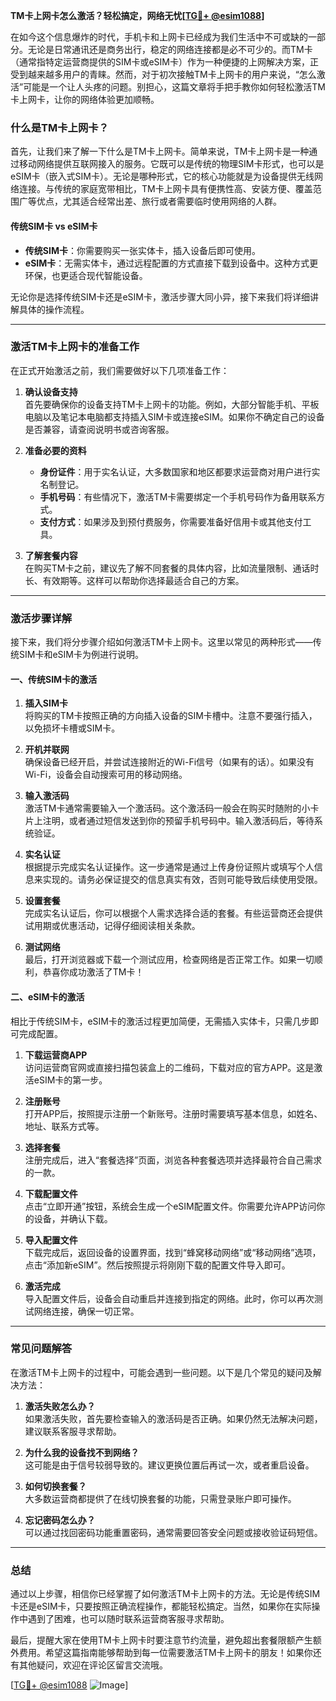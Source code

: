 **TM卡上网卡怎么激活？轻松搞定，网络无忧[[TG💪+ @esim1088](https://t.me/s/esim1088)]**

在如今这个信息爆炸的时代，手机卡和上网卡已经成为我们生活中不可或缺的一部分。无论是日常通讯还是商务出行，稳定的网络连接都是必不可少的。而TM卡（通常指特定运营商提供的SIM卡或eSIM卡）作为一种便捷的上网解决方案，正受到越来越多用户的青睐。然而，对于初次接触TM卡上网卡的用户来说，“怎么激活”可能是一个让人头疼的问题。别担心，这篇文章将手把手教你如何轻松激活TM卡上网卡，让你的网络体验更加顺畅。

### **什么是TM卡上网卡？**
首先，让我们来了解一下什么是TM卡上网卡。简单来说，TM卡上网卡是一种通过移动网络提供互联网接入的服务。它既可以是传统的物理SIM卡形式，也可以是eSIM卡（嵌入式SIM卡）。无论是哪种形式，它的核心功能就是为设备提供无线网络连接。与传统的家庭宽带相比，TM卡上网卡具有便携性高、安装方便、覆盖范围广等优点，尤其适合经常出差、旅行或者需要临时使用网络的人群。

#### **传统SIM卡 vs eSIM卡**
- **传统SIM卡**：你需要购买一张实体卡，插入设备后即可使用。
- **eSIM卡**：无需实体卡，通过远程配置的方式直接下载到设备中。这种方式更环保，也更适合现代智能设备。

无论你是选择传统SIM卡还是eSIM卡，激活步骤大同小异，接下来我们将详细讲解具体的操作流程。

---

### **激活TM卡上网卡的准备工作**
在正式开始激活之前，我们需要做好以下几项准备工作：

1. **确认设备支持**  
   首先要确保你的设备支持TM卡上网卡的功能。例如，大部分智能手机、平板电脑以及笔记本电脑都支持插入SIM卡或连接eSIM。如果你不确定自己的设备是否兼容，请查阅说明书或咨询客服。

2. **准备必要的资料**  
   - **身份证件**：用于实名认证，大多数国家和地区都要求运营商对用户进行实名制登记。
   - **手机号码**：有些情况下，激活TM卡需要绑定一个手机号码作为备用联系方式。
   - **支付方式**：如果涉及到预付费服务，你需要准备好信用卡或其他支付工具。

3. **了解套餐内容**  
   在购买TM卡之前，建议先了解不同套餐的具体内容，比如流量限制、通话时长、有效期等。这样可以帮助你选择最适合自己的方案。

---

### **激活步骤详解**
接下来，我们将分步骤介绍如何激活TM卡上网卡。这里以常见的两种形式——传统SIM卡和eSIM卡为例进行说明。

#### **一、传统SIM卡的激活**
1. **插入SIM卡**  
   将购买的TM卡按照正确的方向插入设备的SIM卡槽中。注意不要强行插入，以免损坏卡槽或SIM卡。

2. **开机并联网**  
   确保设备已经开启，并尝试连接附近的Wi-Fi信号（如果有的话）。如果没有Wi-Fi，设备会自动搜索可用的移动网络。

3. **输入激活码**  
   激活TM卡通常需要输入一个激活码。这个激活码一般会在购买时随附的小卡片上注明，或者通过短信发送到你的预留手机号码中。输入激活码后，等待系统验证。

4. **实名认证**  
   根据提示完成实名认证操作。这一步通常是通过上传身份证照片或填写个人信息来实现的。请务必保证提交的信息真实有效，否则可能导致后续使用受限。

5. **设置套餐**  
   完成实名认证后，你可以根据个人需求选择合适的套餐。有些运营商还会提供试用期或优惠活动，记得仔细阅读相关条款。

6. **测试网络**  
   最后，打开浏览器或下载一个测试应用，检查网络是否正常工作。如果一切顺利，恭喜你成功激活了TM卡！

#### **二、eSIM卡的激活**
相比于传统SIM卡，eSIM卡的激活过程更加简便，无需插入实体卡，只需几步即可完成配置。

1. **下载运营商APP**  
   访问运营商官网或直接扫描包装盒上的二维码，下载对应的官方APP。这是激活eSIM卡的第一步。

2. **注册账号**  
   打开APP后，按照提示注册一个新账号。注册时需要填写基本信息，如姓名、地址、联系方式等。

3. **选择套餐**  
   注册完成后，进入“套餐选择”页面，浏览各种套餐选项并选择最符合自己需求的一款。

4. **下载配置文件**  
   点击“立即开通”按钮，系统会生成一个eSIM配置文件。你需要允许APP访问你的设备，并确认下载。

5. **导入配置文件**  
   下载完成后，返回设备的设置界面，找到“蜂窝移动网络”或“移动网络”选项，点击“添加新eSIM”。然后按照提示将刚刚下载的配置文件导入即可。

6. **激活完成**  
   导入配置文件后，设备会自动重启并连接到指定的网络。此时，你可以再次测试网络连接，确保一切正常。

---

### **常见问题解答**
在激活TM卡上网卡的过程中，可能会遇到一些问题。以下是几个常见的疑问及解决方法：

1. **激活失败怎么办？**  
   如果激活失败，首先要检查输入的激活码是否正确。如果仍然无法解决问题，建议联系客服寻求帮助。

2. **为什么我的设备找不到网络？**  
   这可能是由于信号较弱导致的。建议更换位置后再试一次，或者重启设备。

3. **如何切换套餐？**  
   大多数运营商都提供了在线切换套餐的功能，只需登录账户即可操作。

4. **忘记密码怎么办？**  
   可以通过找回密码功能重置密码，通常需要回答安全问题或接收验证码短信。

---

### **总结**
通过以上步骤，相信你已经掌握了如何激活TM卡上网卡的方法。无论是传统SIM卡还是eSIM卡，只要按照正确流程操作，都能轻松搞定。当然，如果你在实际操作中遇到了困难，也可以随时联系运营商客服寻求帮助。

最后，提醒大家在使用TM卡上网卡时要注意节约流量，避免超出套餐限额产生额外费用。希望这篇指南能够帮助到每一位需要激活TM卡上网卡的朋友！如果你还有其他疑问，欢迎在评论区留言交流哦。

[[TG💪+ @esim1088](https://t.me/s/esim1088) ![Image](https://i.postimg.cc/4NQfJmqS/Snipaste-2025-05-13-00-14-12.png)]